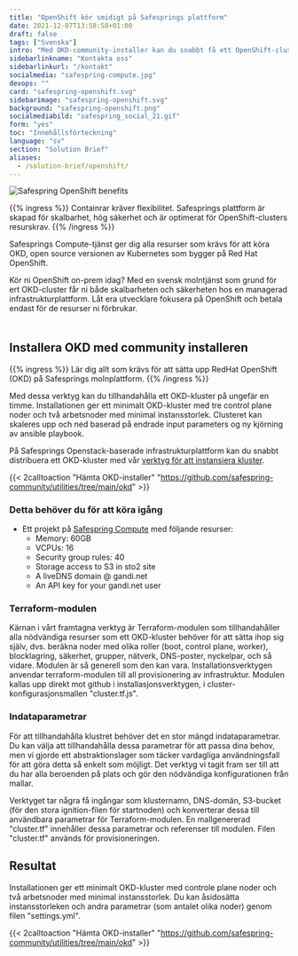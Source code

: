 ```yaml
---
title: "OpenShift kör smidigt på Safesprings plattform"
date: 2021-12-07T13:58:58+01:00
draft: false
tags: ["Svenska"]
intro: "Med OKD-community-installer kan du snabbt få ett OpenShift-cluster up-and-running."
sidebarlinkname: "Kontakta oss"
sidebarlinkurl: "/kontakt"
socialmedia: "safespring-compute.jpg"
devops: ""
card: "safespring-openshift.svg"
sidebarimage: "safespring-openshift.svg"
background: "safespring-openshift.png"
socialmediabild: "safespring_social_21.gif"
form: "yes"
toc: "Innehållsförteckning"
language: "sv"
section: "Solution Brief"
aliases:
  - /solution-brief/openshift/
---
```


![Safespring OpenShift benefits](/img/safespring_key-points-openshift-1.svg)

{{% ingress %}}
Containrar kräver flexibilitet. Safesprings plattform är skapad för skalbarhet, hög säkerhet och är optimerat för OpenShift-clusters resurskrav.
{{% /ingress %}}

Safesprings Compute-tjänst ger dig alla resurser som krävs för att köra OKD, open source versionen av Kubernetes som bygger på Red Hat OpenShift.

Kör ni OpenShift on-prem idag? Med en svensk molntjänst som grund för ert OKD-cluster får ni både skalbarheten och säkerheten hos en managerad infrastruktur­plattform. Låt era utvecklare fokusera på OpenShift och betala endast för de resurser ni förbrukar.

<div style="margin-bottom:50px;"></div>

<script data-theme="solarized-dark" id="asciicast-J98pWS97p1zAHM8L1VFmB7Bre" src="https://asciinema.org/a/J98pWS97p1zAHM8L1VFmB7Bre.js" data-autoplay="true" data-loop="true" data-speed="2" async></script>

## Installera OKD med community installeren

{{% ingress %}}
Lär dig allt som krävs för att sätta upp RedHat OpenShift (OKD) på Safesprings molnplattform.
{{% /ingress %}}

Med dessa verktyg kan du tillhandahålla ett OKD-kluster på ungefär en timme. Installationen ger ett minimalt OKD-kluster med tre control plane noder och två arbetsnoder med minimal instans­storlek. Clusteret kan skaleres upp och ned baserad på endrade input parameters og ny kjörning av ansible playbook.

På Safesprings Openstack-baserade infrastruktur­plattform kan du snabbt distribuera ett OKD-kluster med vår [verktyg för att instansiera kluster][1].

{{< 2calltoaction "Hämta OKD-installer" "https://github.com/safespring-community/utilities/tree/main/okd" >}}

### Detta behöver du för att köra igång

- Ett projekt på [Safespring Compute](/compute) med följande resurser:
  - Memory: 60GB
  - VCPUs: 16
  - Security group rules: 40
  - Storage access to S3 in sto2 site
  - A liveDNS domain @ gandi.net
  - An API key for your gandi.net user

### Terraform-modulen

Kärnan i vårt framtagna verktyg är Terraform-modulen som tillhandahåller alla nödvändiga resurser som ett OKD-kluster behöver för att sätta ihop sig själv, dvs. beräkna noder med olika roller (boot, control plane, worker), blocklagring, säkerhet, grupper, nätverk, DNS-poster, nyckelpar, och så vidare. Modulen är så generell som den kan vara. Installationsverktygen anvendar terraform-modulen till all provisionering av infrastruktur. Modulen kallas upp direkt mot github i installasjonsverktygen, i cluster-konfigurasjonsmallen "cluster.tf.js".

### Indataparametrar

För att tillhandahålla klustret behöver det en stor mängd indataparametrar. Du kan välja att tillhandahålla dessa parametrar för att passa dina behov, men vi gjorde ett abstraktionslager som täcker vardagliga användningsfall för att göra detta så enkelt som möjligt. Det verktyg vi tagit fram ser till att du har alla beroenden på plats och gör den nödvändiga konfigurationen från mallar.

Verktyget tar några få ingångar som klusternamn, DNS-domän, S3-bucket (för den stora ignition-filen för startnoden) och konverterar dessa till användbara parametrar för Terraform-modulen. En mallgenererad "cluster.tf" innehåller dessa parametrar och referenser till modulen. Filen "cluster.tf" används för provisioneringen.

## Resultat

Installationen ger ett minimalt OKD-kluster med controle plane noder och två arbetsnoder med minimal instansstorlek. Du kan åsidosätta instansstorleken och andra parametrar (som antalet olika noder) genom filen "settings.yml".

{{< 2calltoaction "Hämta OKD-installer" "https://github.com/safespring-community/utilities/tree/main/okd" >}}

[1]: https://github.com/safespring-community/utilities/tree/main/okd
